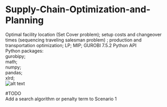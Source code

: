 # Supply-Chain-Optimization-and-Planning
Optimal facility location (Set Cover problem); setup costs and changeover times (sequencing traveling salesman problem) ; production and transportation optimization; LP; MIP; GUROBI 7.5.2 Python API <br />
Python packages:<br />
gurobipy; <br />
math; <br />
numpy; <br />
pandas;  <br />
xlrd; <br />
![alt text](https://farm1.staticflickr.com/789/40836904814_f7894a1caa_o.png)

#TODO <br />
Add a search algorithm or penalty term to Scenario 1 <br />
